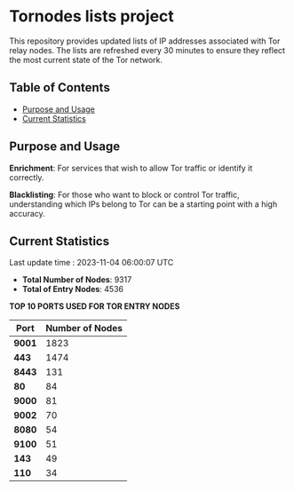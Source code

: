 # Tornodes lists project

This repository provides updated lists of IP addresses associated with Tor relay nodes. The lists are refreshed every 30 minutes to ensure they reflect the most current state of the Tor network.

## Table of Contents

- [Purpose and Usage](#purpose-and-usage)
- [Current Statistics](#current-statistics)


## Purpose and Usage

**Enrichment**: For services that wish to allow Tor traffic or identify it correctly.

**Blacklisting**: For those who want to block or control Tor traffic, understanding which IPs belong to Tor can be a starting point with a high accuracy.

## Current Statistics

Last update time : 2023-11-04 06:00:07 UTC

- **Total Number of Nodes**: 9317
- **Total of Entry Nodes**: 4536

**TOP 10 PORTS USED FOR TOR ENTRY NODES**

| **Port** | **Number of Nodes** |
|------|-----------------|
| **9001**   | 1823  |
| **443**   | 1474  |
| **8443**   | 131  |
| **80**   | 84  |
| **9000**   | 81  |
| **9002**   | 70  |
| **8080**   | 54  |
| **9100**   | 51  |
| **143**   | 49  |
| **110**   | 34  |

